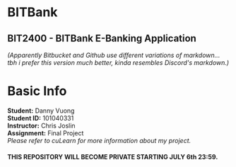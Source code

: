 # **BITBank**
## BIT2400 - BITBank E-Banking Application
_(Apparently Bitbucket and Github use different variations of markdown... tbh i prefer this version much better, kinda resembles Discord's markdown.)_


Basic Info
==========
**Student:** Danny Vuong  
**Student ID:** 101040331  
**Instructor:** Chris Joslin  
**Assignment:** Final Project  
_Please refer to cuLearn for more information about my project._


#### **THIS REPOSITORY WILL BECOME PRIVATE STARTING JULY 6th 23:59.**
